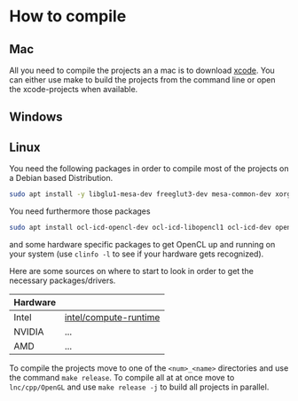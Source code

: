 # How to compile

## Mac

All you need to compile the projects an a mac is to download [xcode](https://apps.apple.com/de/app/xcode/id497799835?mt=12). You can either use make to build the projects from the command line or open the xcode-projects when available.

## Windows

## Linux

You need the following packages in order to compile most of the projects on a Debian based Distribution.

```bash
sudo apt install -y libglu1-mesa-dev freeglut3-dev mesa-common-dev xorg-dev mesa-utils libglfw3-dev libglew-dev libomp-dev
```

You need furthermore those packages

```bash
sudo apt install ocl-icd-opencl-dev ocl-icd-libopencl1 ocl-icd-dev opencl-headers clinfo
```

and some hardware specific packages to get OpenCL up and running on your system (use `clinfo -l` to see if your hardware gets recognized).

Here are some sources on where to start to look in order to get the necessary packages/drivers.

| Hardware | |
| :--- | :--- |
| Intel | [intel/compute-runtime](https://github.com/intel/compute-runtime) |
| NVIDIA | ... |
| AMD | ... |

To compile the projects move to one of the `<num>_<name>` directories and use the command `make release`.
To compile all at at once move to `lnc/cpp/OpenGL` and use `make release -j` to build all projects in parallel.
